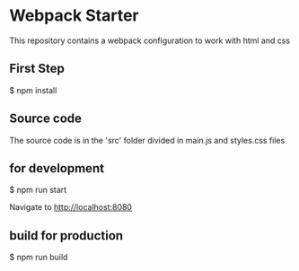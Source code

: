 # Webpack Starter
This repository contains a webpack configuration to work with html and css

## First Step
$ npm install

## Source code
The source code is in the 'src' folder divided in main.js and styles.css files

## for development
$ npm run start

Navigate to [http://localhost:8080](http://localhost:8080)


## build for production
$ npm run build